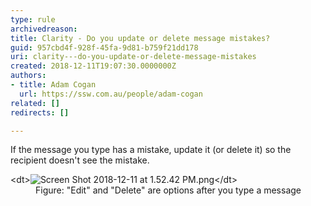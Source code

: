 ```yaml
---
type: rule
archivedreason: 
title: Clarity - Do you update or delete message mistakes?
guid: 957cbd4f-928f-45fa-9d81-b759f21dd178
uri: clarity---do-you-update-or-delete-message-mistakes
created: 2018-12-11T19:07:30.0000000Z
authors:
- title: Adam Cogan
  url: https://ssw.com.au/people/adam-cogan
related: []
redirects: []

---
```


If the message you type has a mistake, update it (or delete it) so the recipient doesn't see the mistake.

<!--endintro-->
<dl class="image">&lt;dt&gt;<img src="Screen Shot 2018-12-11 at 1.52.42 PM.png" alt="Screen Shot 2018-12-11 at 1.52.42 PM.png">&lt;/dt&gt;<dd>Figure: "Edit" and "Delete" are options after you type a message<br></dd></dl>
